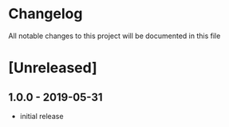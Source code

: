 # Changelog

All notable changes to this project will be documented in this file

# [Unreleased]


## 1.0.0 - 2019-05-31

- initial release
